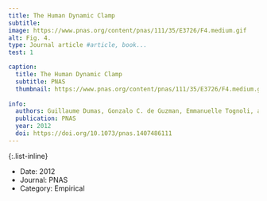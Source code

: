 ```yaml
---
title: The Human Dynamic Clamp
subtitle:
image: https://www.pnas.org/content/pnas/111/35/E3726/F4.medium.gif
alt: Fig. 4.
type: Journal article #article, book...
test: 1

caption:
  title: The Human Dynamic Clamp
  subtitle: PNAS
  thumbnail: https://www.pnas.org/content/pnas/111/35/E3726/F4.medium.gif
  
info:
  authors: Guillaume Dumas, Gonzalo C. de Guzman, Emmanuelle Tognoli, and J. A. Scott Kelso
  publication: PNAS
  year: 2012
  doi: https://doi.org/10.1073/pnas.1407486111
---
```



{:.list-inline}
- Date: 2012
- Journal: PNAS
- Category: Empirical